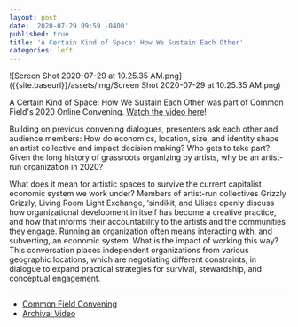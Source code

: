 ```yaml
---
layout: post
date: '2020-07-29 09:59 -0400'
published: true
title: 'A Certain Kind of Space: How We Sustain Each Other'
categories: left
---
```


![Screen Shot 2020-07-29 at 10.25.35 AM.png]({{site.baseurl}}/assets/img/Screen Shot 2020-07-29 at 10.25.35 AM.png)

A Certain Kind of Space: How We Sustain Each Other was part of Common Field's 2020 Online Convening. [Watch the video here](https://www.commonfield.org/convenings/3248/documentation/4170/a-certain-kind-of-space-how-we-sustain-each-other)!

Building on previous convening dialogues, presenters ask each other and audience members: How do economics, location, size, and identity shape an artist collective and impact decision making? Who gets to take part? Given the long history of grassroots organizing by artists, why be an artist-run organization in 2020?

What does it mean for artistic spaces to survive the current capitalist economic system we work under? Members of artist-run collectives Grizzly Grizzly, Living Room Light Exchange, ‘sindikit, and Ulises openly discuss how organizational development in itself has become a creative practice, and how that informs their accountability to the artists and the communities they engage. Running an organization often means interacting with, and subverting, an economic system. What is the impact of working this way? This conversation places independent organizations from various geographic locations, which are negotiating different constraints, in dialogue to expand practical strategies for survival, stewardship, and conceptual engagement.

***
- [Common Field Convening](https://www.commonfield.org/convenings/3248/documentation/4170/a-certain-kind-of-space-how-we-sustain-each-other)
- [Archival Video](https://vimeo.com/419445780)

